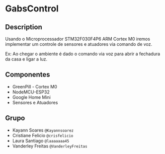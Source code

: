 # GabsControl

## Description
Usando o Microprocessador STM32F030F4P6 ARM Cortex M0 iremos implementar um controle de sensores e atuadores via comando de voz. 

Ex: Ao chegar o ambiente é dado o comando via voz para abrir a fechadura da casa e ligar a luz.

## Componentes
* GreenPill - Cortex M0
* NodeMCU-ESP32 
* Google Home Mini
* Sensores e Atuadores

## Grupo
* Kayann Soares `@Kayannsoarez`
* Cristiane Felicio `@crisfelicio`
* Laura Santiago `@laaaaaaa45`
* Vanderley Freitas `@VanderleyFreitas`
